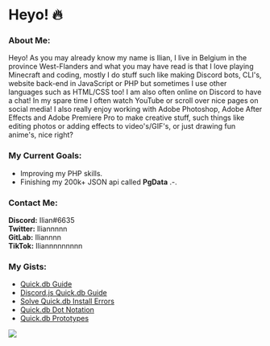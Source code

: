 # Heyo! 🔥

### About Me:
Heyo! As you may already know my name is Ilian, I live in Belgium in the province West-Flanders and what you may have read is that I love playing Minecraft and coding, mostly I do stuff such like making Discord bots, CLI's, website back-end in JavaScript or PHP but sometimes I use other languages such as HTML/CSS too!
I am also often online on Discord to have a chat! In my spare time I often watch
YouTube or scroll over nice pages on social media! I also really enjoy working
with Adobe Photoshop, Adobe After Effects and Adobe Premiere Pro
to make creative stuff, such things like editing photos or adding effects to video's/GIF's,
or just drawing fun anime's, nice right?

### My Current Goals: 
- Improving my PHP skills.
- Finishing my 200k+ JSON api called **PgData** .-.
### Contact Me:
**Discord:** Ilian#6635  
**Twitter:** Iliannnnn  
**GitLab:** Iliannnn   
**TikTok:** Iliannnnnnnnn

### My Gists:
- [Quick.db Guide](https://gist.github.com/Iliannnn/335f58e0e6160979a731c131d1826bb1)
- [Discord.js Quick.db Guide](https://gist.github.com/Iliannnn/06bacf2d8aa732f13e549d844b9a6cec)
- [Solve Quick.db Install Errors](https://gist.github.com/Iliannnn/93612ad097566742520d448d91f71ae9)
- [Quick.db Dot Notation](https://gist.github.com/Iliannnn/917d53c5ccac30c505301b70a2394e18)
- [Quick.db Prototypes](https://gist.github.com/Iliannnn/f2f2e69e8f1a78e6b99f8ecf234cfd51)

<img src="https://metrics.lecoq.io/Iliannnn?base.repositories=0&languages=1&isocalendar=1&followup=1">
